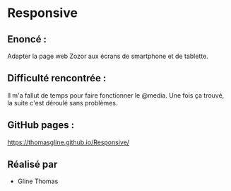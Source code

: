 # Responsive
## Enoncé :

Adapter la page web Zozor aux écrans de smartphone et de tablette.

## Difficulté rencontrée : 

Il m'a fallut de temps pour faire fonctionner le @media. Une fois ça trouvé, la suite c'est déroulé sans problèmes.

## GitHub pages : 

https://thomasgline.github.io/Responsive/

## Réalisé par

* Gline Thomas